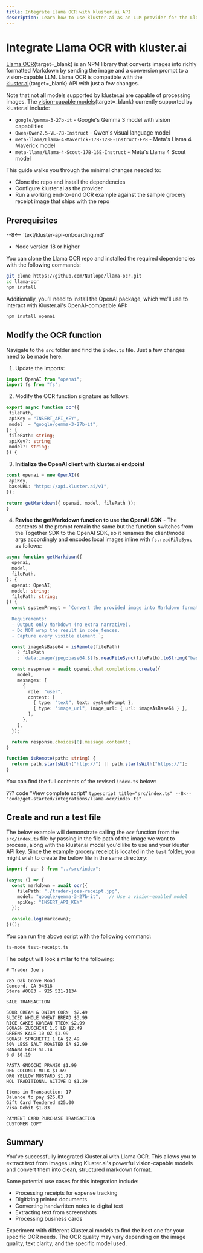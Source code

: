 ```yaml
---
title: Integrate Llama OCR with kluster.ai API
description: Learn how to use kluster.ai as an LLM provider for the Llama OCR NPM library to run vision-enabled OCR with any multimodal model on the kluster.ai platform.
---
```


# Integrate Llama OCR with kluster.ai

[Llama OCR](https://llamaocr.com/){target=\_blank} is an NPM library that converts images into richly formatted Markdown by sending the image and a conversion prompt to a vision-capable LLM. Llama OCR is compatible with the [kluster.ai](https://www.kluster.ai/){target=\_blank} API with just a few changes.

Note that not all models supported by kluster.ai are capable of processing images. The [vision-capable models](/get-started/models/){target=\_blank} currently supported by kluster.ai include:

- `google/gemma-3-27b-it` - Google's Gemma 3 model with vision capabilities
- `Qwen/Qwen2.5-VL-7B-Instruct` - Qwen's visual language model
- `meta-llama/Llama-4-Maverick-17B-128E-Instruct-FP8` - Meta's Llama 4 Maverick model
- `meta-llama/Llama-4-Scout-17B-16E-Instruct` - Meta's Llama 4 Scout model

This guide walks you through the minimal changes needed to:

- Clone the repo and install the dependencies
- Configure kluster.ai as the provider
- Run a working end-to-end OCR example against the sample grocery receipt image that ships with the repo

## Prerequisites

--8<-- 'text/kluster-api-onboarding.md'
- Node version 18 or higher

You can clone the Llama OCR repo and installed the required dependencies with the following commands:

```bash
git clone https://github.com/Nutlope/llama-ocr.git
cd llama-ocr
npm install
```

Additionally, you'll need to install the OpenAI package, which we'll use to interact with Kluster.ai's OpenAI-compatible API:

```bash
npm install openai
```

## Modify the OCR function

Navigate to the `src` folder and find the `index.ts` file. Just a few changes need to be made here.

1. Update the imports: 
```typescript
import OpenAI from "openai"; 
import fs from "fs";                   
```
2. Modify the OCR function signature as follows: 
```typescript
export async function ocr({
 filePath,
 apiKey = "INSERT_API_KEY",         
 model  = "google/gemma-3-27b-it",           
}: {
 filePath: string;
 apiKey?: string;
 model?: string;                             
}) {
```
3. **Initialize the OpenAI client with kluster.ai endpoint**
```typescript
const openai = new OpenAI({
 apiKey,
 baseURL: "https://api.kluster.ai/v1",         
});

return getMarkdown({ openai, model, filePath });
}
```
4. **Revise the getMarkdown function to use the OpenAI SDK** - The contents of the prompt remain the same but the function switches from the Together SDK to the OpenAI SDK, so it renames the client/model args accordingly and encodes local images inline with `fs.readFileSync` as follows:
```typescript
async function getMarkdown({
  openai,
  model,
  filePath,
}: {
  openai: OpenAI;
  model: string;
  filePath: string;
}) {
  const systemPrompt = `Convert the provided image into Markdown format. Ensure that all content from the page is included, such as headers, footers, subtexts, images (with alt text if possible), tables, and any other elements.
  
  Requirements:
  - Output only Markdown (no extra narrative).
  - Do NOT wrap the result in code fences.
  - Capture every visible element.`;

  const imageAsBase64 = isRemote(filePath)
    ? filePath
    : `data:image/jpeg;base64,${fs.readFileSync(filePath).toString("base64")}`;

  const response = await openai.chat.completions.create({
    model,
    messages: [
      {
        role: "user",
        content: [
          { type: "text", text: systemPrompt },
          { type: "image_url", image_url: { url: imageAsBase64 } },
        ],
      },
    ],
  });

  return response.choices[0].message.content!;
}

function isRemote(path: string) {
  return path.startsWith("http://") || path.startsWith("https://");
}
```

You can find the full contents of the revised `index.ts` below:

??? code "View complete script"
    ```typescript title="src/index.ts"
    --8<-- "code/get-started/integrations/llama-ocr/index.ts"
    ```

## Create and run a test file

The below example will demonstrate calling the `ocr` function from the `src/index.ts` file by passing in the file path of the image we want to process, along with the kluster.ai model you'd like to use and your kluster API key. Since the example grocery receipt is located in the `test` folder, you might wish to create the below file in the same directory:

```typescript title="test-receipt.ts"
import { ocr } from "../src/index";

(async () => {
  const markdown = await ocr({
    filePath: "./trader-joes-receipt.jpg",
    model: "google/gemma-3-27b-it",   // Use a vision-enabled model
    apiKey: "INSERT_API_KEY"       	 
  });

  console.log(markdown);
})();
```

You can run the above script with the following command:

```bash
ts-node test-receipt.ts
```

The output will look similar to the following:

```
# Trader Joe's

785 Oak Grove Road
Concord, CA 94518
Store #0083 - 925 521-1134

SALE TRANSACTION

SOUR CREAM & ONION CORN  $2.49
SLICED WHOLE WHEAT BREAD $3.99
RICE CAKES KOREAN TTEOK $2.99
SQUASH ZUCCHINI 1.5 LB $2.49
GREENS KALE 10 OZ $1.99
SQUASH SPAGHETTI 1 EA $2.49
50% LESS SALT ROASTED SA $2.99
BANANA EACH $1.14
6 @ $0.19

PASTA GNOCCHI PRANZO $1.99
ORG COCONUT MILK $1.69
ORG YELLOW MUSTARD $1.79
HOL TRADITIONAL ACTIVE D $1.29

Items in Transaction: 17
Balance to pay $26.83
Gift Card Tendered $25.00
Visa Debit $1.83

PAYMENT CARD PURCHASE TRANSACTION
CUSTOMER COPY
```

## Summary

You've successfully integrated Kluster.ai with Llama OCR. This allows you to extract text from images using Kluster.ai's powerful vision-capable models and convert them into clean, structured markdown format.

Some potential use cases for this integration include:

- Processing receipts for expense tracking
- Digitizing printed documents
- Converting handwritten notes to digital text
- Extracting text from screenshots
- Processing business cards

Experiment with different Kluster.ai models to find the best one for your specific OCR needs. The OCR quality may vary depending on the image quality, text clarity, and the specific model used.